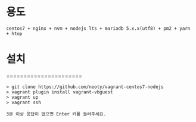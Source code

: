 # 용도
```
centos7 + nginx + nvm + nodejs lts + mariadb 5.x.x(utf8) + pm2 + yarn + htop 
```

# 설치
======================
```
> git clone https://github.com/neoty/vagrant-centos7-nodejs
> vagrant plugin install vagrant-vbguest
> vagrant up
> vagrant ssh
```

```
3분 이상 응답이 없으면 Enter 키를 눌러주세요.
```
